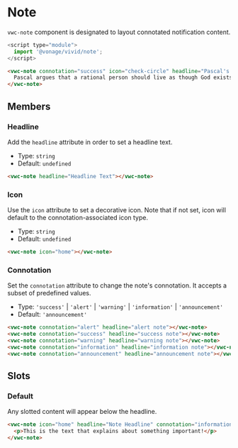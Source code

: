 # Note

`vwc-note` component is designated to layout connotated notification content.

```js
<script type="module">
  import '@vonage/vivid/note';
</script>
```

```html preview
<vwc-note connotation="success" icon="check-circle" headline="Pascal's theological argument">
  Pascal argues that a rational person should live as though God exists and seek to believe in God. If God does not actually exist, such a person will have only a finite loss (some pleasures, luxury, etc.), whereas if God does exist, he stands to receive infinite gains (as represented by eternity in Heaven) and avoid infinite losses (eternity in Hell).
</vwc-note>
```

## Members

### Headline

Add the `headline` attribute in order to set a headline text.

- Type: `string`
- Default: `undefined`

```html preview
<vwc-note headline="Headline Text"></vwc-note>
```

### Icon

Use the `icon` attribute to set a decorative icon.
Note that if not set, icon will default to the connotation-associated icon type.

- Type: `string`
- Default: `undefined`

```html preview
<vwc-note icon="home"></vwc-note>
```

### Connotation

Set the `connotation` attribute to change the note's connotation.
It accepts a subset of predefined values.

- Type: `'success'` | `'alert'` | `'warning'` | `'information'` | `'announcement'`
- Default: `'announcement'`

```html preview blocks
<vwc-note connotation="alert" headline="alert note"></vwc-note>
<vwc-note connotation="success" headline="success note"></vwc-note>
<vwc-note connotation="warning" headline="warning note"></vwc-note>
<vwc-note connotation="information" headline="information note"></vwc-note>
<vwc-note connotation="announcement" headline="announcement note"></vwc-note>
```

## Slots

### Default

Any slotted content will appear below the headline.

```html preview
<vwc-note icon="home" headline="Note Headline" connotation="information">
  <p>This is the text that explains about something important!</p>
</vwc-note>
```
